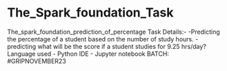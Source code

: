 # The_Spark_foundation_Task
The_spark_foundation_prediction_of_percentage
Task Details:- -Predicting the percentage of a student based on the number of study hours. -predicting what will be the score if a student studies for 9.25 hrs/day? Language used - Python IDE - Jupyter notebook BATCH: #GRIPNOVEMBER23
